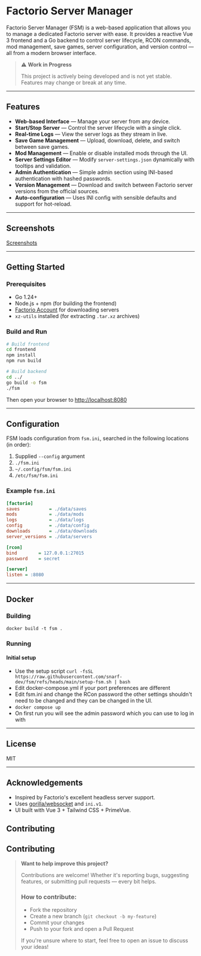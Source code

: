 # Factorio Server Manager

Factorio Server Manager (FSM) is a web-based application that allows you to manage a dedicated Factorio server with ease. It provides a reactive Vue 3 frontend and a Go backend to control server lifecycle, RCON commands, mod management, save games, server configuration, and version control — all from a modern browser interface.

> ⚠️ **Work in Progress**
>
> This project is actively being developed and is not yet stable.  
> Features may change or break at any time. 

---

## Features

- **Web-based Interface** — Manage your server from any device.
- **Start/Stop Server** — Control the server lifecycle with a single click.
- **Real-time Logs** — View the server logs as they stream in live.
- **Save Game Management** — Upload, download, delete, and switch between save games.
- **Mod Management** — Enable or disable installed mods through the UI.
- **Server Settings Editor** — Modify `server-settings.json` dynamically with tooltips and validation.
- **Admin Authentication** — Simple admin section using INI-based authentication with hashed passwords.
- **Version Management** — Download and switch between Factorio server versions from the official sources.
- **Auto-configuration** — Uses INI config with sensible defaults and support for hot-reload.

---

## Screenshots

[Screenshots](screenshots)

---

## Getting Started

### Prerequisites

- Go 1.24+
- Node.js + npm (for building the frontend)
- [Factorio Account](https://www.factorio.com/profile) for downloading servers
- `xz-utils` installed (for extracting `.tar.xz` archives)

### Build and Run

```bash
# Build frontend
cd frontend
npm install
npm run build

# Build backend
cd ../
go build -o fsm
./fsm
```

Then open your browser to [http://localhost:8080](http://localhost:8080)

---

## Configuration

FSM loads configuration from `fsm.ini`, searched in the following locations (in order):

1. Supplied `--config` argument
2. `./fsm.ini`
3. `~/.config/fsm/fsm.ini`
4. `/etc/fsm/fsm.ini`

### Example `fsm.ini`

```ini
[factorio]
saves           = ./data/saves
mods            = ./data/mods
logs            = ./data/logs
config          = ./data/config
downloads       = ./data/downloads
server_versions = ./data/servers

[rcon]
bind        = 127.0.0.1:27015
password    = secret

[server]
listen = :8080
```

---

## Docker

### Building

`docker build -t fsm .`

### Running

#### Initial setup


* Use the setup script `curl -fsSL https://raw.githubusercontent.com/snarf-dev/fsm/refs/heads/main/setup-fsm.sh | bash`
* Edit docker-compose.yml if your port preferences are different
* Edit fsm.ini and change the RCon password the other settings shouldn't need to be changed and they can be changed in the UI.
* `docker compose up`
* On first run you will see the admin password which you can use to log in with 

---

## License

MIT

---

## Acknowledgements

- Inspired by Factorio's excellent headless server support.
- Uses [gorilla/websocket](https://github.com/gorilla/websocket) and `ini.v1`.
- UI built with Vue 3 + Tailwind CSS + PrimeVue.

## Contributing

## Contributing

> **Want to help improve this project?**
>
> Contributions are welcome! Whether it's reporting bugs, suggesting features, or submitting pull requests — every bit helps. 
>
> ### How to contribute:
> - Fork the repository
> - Create a new branch (`git checkout -b my-feature`)
> - Commit your changes
> - Push to your fork and open a Pull Request
>
> If you're unsure where to start, feel free to open an issue to discuss your ideas!
